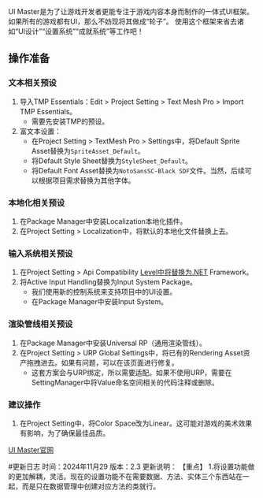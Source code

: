 UI Master是为了让游戏开发者更能专注于游戏内容本身而制作的一体式UI框架。
如果所有的游戏都有UI，那么不妨现将其做成“轮子”。
使用这个框架来省去诸如“UI设计”“设置系统”“成就系统”等工作吧！

## 操作准备

### 文本相关预设

1. 导入TMP Essentials：Edit > Project Setting > Text Mesh Pro > Import TMP Essentials。
    - 需要先安装TMP的预设。
2. 富文本设置：
    - 在Project Setting > TextMesh Pro > Settings中，将Default Sprite Asset替换为`SpriteAsset_Default`。
    - 将Default Style Sheet替换为`StyleSheet_Default`。
    - 将Default Font Asset替换为`NotoSansSC-Black SDF`文件。当然，后续可以根据项目需求替换为其他字体。

### 本地化相关预设

1. 在Package Manager中安装Localization本地化插件。
2. 在Project Setting > Localization中，将默认的本地化文件替换上去。

### 输入系统相关预设

1. 在Project Setting > Api Compatibility [Level中将替换为.NET](http://xn--level-9n1h5c952lqwojqi.net/) Framework。
2. 将Active Input Handling替换为Input System Package。
    - 我们使用新的控制系统来支持项目中的UI设置。
    - 在Package Manager中安装Input System。

### 渲染管线相关预设

1. 在Package Manager中安装Universal RP（通用渲染管线）。
2. 在Project Setting > URP Global Settings中，将已有的Rendering Asset资产拖拽进去。如果有问题，可以在该页面进行修复。
    - 这套方案会与URP绑定，所以需要适配。如果不使用URP，需要在SettingManager中将Value命名空间相关的代码注释或删除。

### 建议操作

1. 在Project Setting中，将Color Space改为Linear。这可能对游戏的美术效果有影响，为了确保最佳品质。

[UI Master官网](https://uimaster.vercel.app/)


#更新日志
时间：2024年11月29
版本：2.3
更新说明：
【重点】
1.将设置功能做的更加解耦，灵活。现在的设置功能不在需要数据、方法、实体三个东西站在一起，而是只在数据管理中创建对应方法的类就行。
